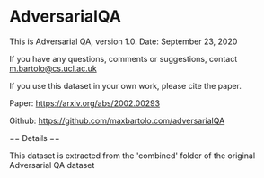 # AdversarialQA

This is Adversarial QA, version 1.0. Date: September 23, 2020

If you have any questions, comments or suggestions, contact <m.bartolo@cs.ucl.ac.uk>

If you use this dataset in your own work, please cite the paper.

Paper: https://arxiv.org/abs/2002.00293

Github: https://github.com/maxbartolo.com/adversarialQA


== Details ==

This dataset is extracted from the 'combined' folder of the original Adversarial QA dataset

